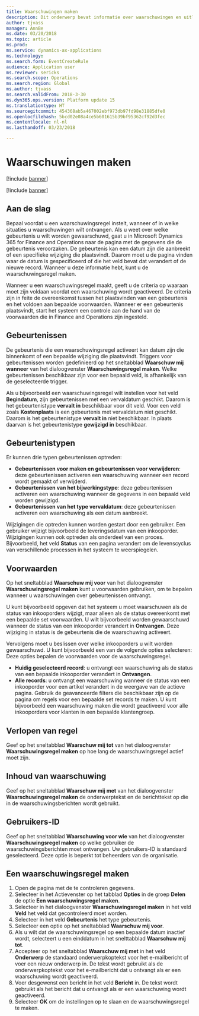 ```yaml
---
title: Waarschuwingen maken
description: Dit onderwerp bevat informatie over waarschuwingen en uitleg over het maken van een waarschuwingsregel zodat u een bericht ontvangt over gebeurtenissen zoals een datum of een specifieke wijziging.
author: tjvass
manager: AnnBe
ms.date: 03/20/2018
ms.topic: article
ms.prod: 
ms.service: dynamics-ax-applications
ms.technology: 
ms.search.form: EventCreateRule
audience: Application user
ms.reviewer: sericks
ms.search.scope: Operations
ms.search.region: Global
ms.author: tjvass
ms.search.validFrom: 2018-3-30
ms.dyn365.ops.version: Platform update 15
ms.translationtype: HT
ms.sourcegitcommit: 454368ab5a467002ebf973db97fd98e31885dfe0
ms.openlocfilehash: 5bcd02e08a4ce5b601615b39bf95362cf92d3fec
ms.contentlocale: nl-nl
ms.lasthandoff: 03/23/2018

---
```


# <a name="create-alerts"></a>Waarschuwingen maken

[!include [banner](../includes/banner.md)]

[!include [banner](../includes/pre-release.md)]

## <a name="getting-started"></a>Aan de slag
Bepaal voordat u een waarschuwingsregel instelt, wanneer of in welke situaties u waarschuwingen wilt ontvangen. Als u weet over welke gebeurtenis u wilt worden gewaarschuwd, gaat u in Microsoft Dynamics 365 for Finance and Operations naar de pagina met de gegevens die de gebeurtenis veroorzaken. De gebeurtenis kan een datum zijn die aanbreekt of een specifieke wijziging die plaatsvindt. Daarom moet u de pagina vinden waar de datum is gespecificeerd of die het veld bevat dat verandert of de nieuwe record. Wanneer u deze informatie hebt, kunt u de waarschuwingsregel maken.

Wanneer u een waarschuwingsregel maakt, geeft u de criteria op waaraan moet zijn voldaan voordat een waarschuwing wordt geactiveerd. De criteria zijn in feite de overeenkomst tussen het plaatsvinden van een gebeurtenis en het voldoen aan bepaalde voorwaarden. Wanneer er een gebeurtenis plaatsvindt, start het systeem een controle aan de hand van de voorwaarden die in Finance and Operations zijn ingesteld.

## <a name="events"></a>Gebeurtenissen
De gebeurtenis die een waarschuwingsregel activeert kan datum zijn die binnenkomt of een bepaalde wijziging die plaatsvindt. Triggers voor gebeurtenissen worden gedefinieerd op het sneltabblad **Waarschuw mij wanneer** van het dialoogvenster **Waarschuwingsregel maken**. Welke gebeurtenissen beschikbaar zijn voor een bepaald veld, is afhankelijk van de geselecteerde trigger.

Als u bijvoorbeeld een waarschuwingsregel wilt instellen voor het veld **Begindatum**, zijn gebeurtenissen met een vervaldatum geschikt. Daarom is het gebeurtenistype **vervalt in** beschikbaar voor dit veld. Voor een veld zoals **Kostenplaats** is een gebeurtenis met vervaldatum niet geschikt. Daarom is het gebeurtenistype **vervalt in** niet beschikbaar. In plaats daarvan is het gebeurtenistype **gewijzigd in** beschikbaar.

## <a name="event-types"></a>Gebeurtenistypen
Er kunnen drie typen gebeurtenissen optreden:

- **Gebeurtenissen voor maken en gebeurtenissen voor verwijderen**: deze gebeurtenissen activeren een waarschuwing wanneer een record wordt gemaakt of verwijderd.
- **Gebeurtenissen van het bijwerkingstype**: deze gebeurtenissen activeren een waarschuwing wanneer de gegevens in een bepaald veld worden gewijzigd.
- **Gebeurtenissen van het type vervaldatum**: deze gebeurtenissen activeren een waarschuwing als een datum aanbreekt.
    
Wijzigingen die optreden kunnen worden gestart door een gebruiker. Een gebruiker wijzigt bijvoorbeeld de leveringsdatum van een inkooporder. Wijzigingen kunnen ook optreden als onderdeel van een proces. Bijvoorbeeld, het veld **Status** van een pagina verandert om de levenscyclus van verschillende processen in het systeem te weerspiegelen.

## <a name="conditions"></a>Voorwaarden
Op het sneltabblad **Waarschuw mij voor** van het dialoogvenster **Waarschuwingsregel maken** kunt u voorwaarden gebruiken, om te bepalen wanneer u waarschuwingen over gebeurtenissen ontvangt.

U kunt bijvoorbeeld opgeven dat het systeem u moet waarschuwen als de status van inkooporders wijzigt, maar alleen als de status overeenkomt met een bepaalde set voorwaarden. U wilt bijvoorbeeld worden gewaarschuwd wanneer de status van een inkooporder verandert in **Ontvangen**. Deze wijziging in status is de gebeurtenis die de waarschuwing activeert.

Vervolgens moet u beslissen over welke inkooporders u wilt worden gewaarschuwd. U kunt bijvoorbeeld een van de volgende opties selecteren: Deze opties bepalen de voorwaarden voor de waarschuwingsregel.

- **Huidig geselecteerd record**: u ontvangt een waarschuwing als de status van een bepaalde inkooporder verandert in **Ontvangen**.
- **Alle records**: u ontvangt een waarschuwing wanneer de status van een inkooporder voor een artikel verandert in de weergave van de actieve pagina. Gebruik de geavanceerde filters die beschikbaar zijn op de pagina om regels voor een bepaalde set records te maken. U kunt bijvoorbeeld een waarschuwing maken die wordt geactiveerd voor alle inkooporders voor klanten in een bepaalde klantengroep.
    
## <a name="expiry-of-rule"></a>Verlopen van regel
Geef op het sneltabblad **Waarschuw mij tot** van het dialoogvenster **Waarschuwingsregel maken** op hoe lang de waarschuwingsregel actief moet zijn.

## <a name="alert-contents"></a>Inhoud van waarschuwing
Geef op het sneltabblad **Waarschuw mij met** van het dialoogvenster **Waarschuwingsregel maken** de onderwerptekst en de berichttekst op die in de waarschuwingsberichten wordt gebruikt.

## <a name="user-id"></a>Gebruikers-ID
Geef op het sneltabblad **Waarschuwing voor wie** van het dialoogvenster **Waarschuwingsregel maken** op welke gebruiker de waarschuwingsberichten moet ontvangen. Uw gebruikers-ID is standaard geselecteerd. Deze optie is beperkt tot beheerders van de organisatie.

## <a name="create-an-alert-rule"></a>Een waarschuwingsregel maken
1. Open de pagina met de te controleren gegevens.
2. Selecteer in het Actievenster op het tabblad **Opties** in de groep **Delen** de optie **Een waarschuwingsregel maken**.
3. Selecteer in het dialoogvenster **Waarschuwingsregel maken** in het veld **Veld** het veld dat gecontroleerd moet worden.
4. Selecteer in het veld **Gebeurtenis** het type gebeurtenis.
5. Selecteer een optie op het sneltabblad **Waarschuw mij voor**.
6. Als u wilt dat de waarschuwingsregel op een bepaalde datum inactief wordt, selecteert u een einddatum in het snelttabblad **Waarschuw mij tot**.
7. Accepteer op het sneltabblad **Waarschuw mij met** in het veld **Onderwerp** de standaard onderwerpkoptekst voor het e-mailbericht of voer een nieuw onderwerp in. De tekst wordt gebruikt als de onderwerpkoptekst voor het e-mailbericht dat u ontvangt als er een waarschuwing wordt geactiveerd.
8. Voer desgewenst een bericht in het veld **Bericht** in. De tekst wordt gebruikt als het bericht dat u ontvangt als er een waarschuwing wordt geactiveerd.
9. Selecteer **OK** om de instellingen op te slaan en de waarschuwingsregel te maken.


